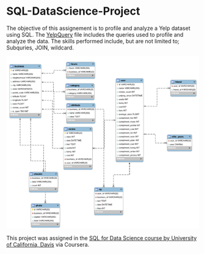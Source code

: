 # SQL-DataScience-Project

The objective of this assignement is to profile and analyze a Yelp dataset using SQL. The [YelpQuery](https://github.com/LMosely/SQL-Analysis/blob/main/YelpQuery.sql) file includes the queries used to profile and analyze the data. The skills performed include, but are not limited to; Subquries, JOIN, wildcard.

![](images/Yelp%20Dataset%20Diagram.png)

This project was assigned in the [SQL for Data Science course by University of California, Davis](https://www.coursera.org/learn/sql-for-data-science) via Coursera. 






   
 []("C:\Users\marie\Downloads\main.sql")

	

